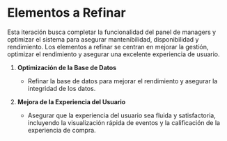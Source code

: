 
# Elementos a Refinar

Esta iteración busca completar la funcionalidad del panel de managers y optimizar el sistema para asegurar mantenibilidad, disponibilidad y rendimiento. Los elementos a refinar se centran en mejorar la gestión, optimizar el rendimiento y asegurar una excelente experiencia de usuario.

1. **Optimización de la Base de Datos**
   - Refinar la base de datos para mejorar el rendimiento y asegurar la integridad de los datos.

2. **Mejora de la Experiencia del Usuario**
   - Asegurar que la experiencia del usuario sea fluida y satisfactoria, incluyendo la visualización rápida de eventos y la calificación de la experiencia de compra.